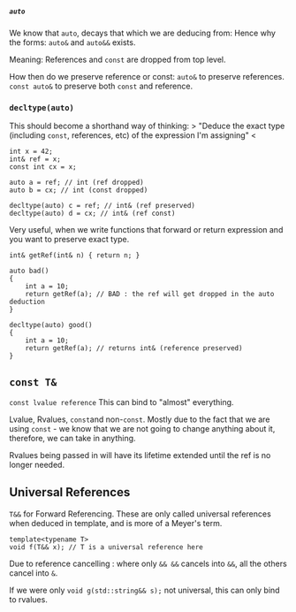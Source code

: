 ##### `auto` 
We know that `auto`, decays that which we are deducing from:
Hence why the forms: `auto&` and `auto&&` exists. 

Meaning:
References and `const` are dropped from top level. 

How then do we preserve reference or const:
`auto&` to preserve references. 
`const auto&` to preserve both `const` and reference. 

### `decltype(auto)`
This should become a shorthand way of thinking: > "Deduce the exact type (including `const`, references, etc) of the expression I'm assigning" <

```
int x = 42; 
int& ref = x; 
const int cx = x; 

auto a = ref; // int (ref dropped)
auto b = cx; // int (const dropped)

decltype(auto) c = ref; // int& (ref preserved)
decltype(auto) d = cx; // int& (ref const)
```

Very useful, when we write functions that forward or return expression and you want to preserve exact type. 

```
int& getRef(int& n) { return n; }

auto bad() 
{ 
	int a = 10; 
	return getRef(a); // BAD : the ref will get dropped in the auto deduction
}

decltype(auto) good() 
{ 
	int a = 10; 
	return getRef(a); // returns int& (reference preserved)
}
```


## `const T&` 
`const lvalue reference` 
This can bind to "almost" everything. 

Lvalue, Rvalues, `const`and non-`const`. 
Mostly due to the fact that we are using `const` - we know that we are not going to change anything about it, therefore, we can take in anything. 

Rvalues being passed in will have its lifetime extended until the ref is no longer needed. 


## Universal References
`T&&` for Forward Referencing. 
These are only called universal references when deduced in template, and is more of a Meyer's term. 

```
template<typename T> 
void f(T&& x); // T is a universal reference here
```

Due to reference cancelling : where only `&& &&` cancels into `&&`, all the others cancel into `&`. 

If we were only `void g(std::string&& s);` not universal, this can only bind to rvalues. 



